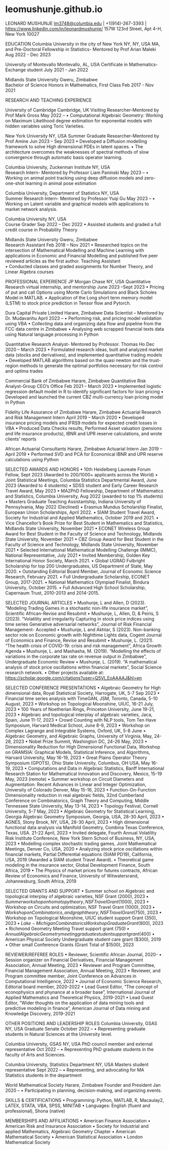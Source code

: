 # leomushunje.github.io
LEONARD MUSHUNJE
lm3748@columbia.edu | +1(914)-267-3393 | https://www.linkedin.com/in/leonardmushunje/
157W 123rd Street, Apt 4-H, New York 10027

EDUCATION
Columbia University in the city of New York	NY, NY, USA
MA, and Pre-Doctoral Fellowship in Statistics- Mentored by Prof Arian Maleki	Aug 2022 - Dec 2023

University of Montevallo	Montevallo, AL, USA
Certificate in Mathematics-Exchange student	July 2021 - Jan 2022

Midlands State University	Gweru, Zimbabwe                                                                   
Bachelor of Science Honors in Mathematics, First Class                                                       Feb 2017 - Nov 2021


RESEARCH AND TEACHING EXPERIENCE 

University of Cambridge                                                                                                            Cambridge, UK                                                                                                                                                                                                   Visiting Researcher-Mentored by Prof Mark Gross                                                                 May 2022 – 
•	Computational Algebraic Geometry: Working on Maximum Likelihood degree estimation for exponential models with hidden variables using Toric Varieties. 

New York University	NY, USA
Summer Graduate Researcher-Mentored by Prof Amine                                                          Jun 2023 – Sep 2023
•	Developed a Diffusion modelling framework to solve High dimensional PDEs in latent spaces.
•	The architecture overcomes the weaknesses of spectral methods of slow convergence through automatic basis operator learning. 

Columbia University, Zuckerman Institute                                                                                         NY, USA                                                                                                                                                                                                    
Research Intern- Mentored by Professor Liam Paninski                                                            May 2023 – 
•	Working on animal point tracking using deep diffusion models and zero-one-shot learning in animal pose estimation

Columbia University, Department of Statistics                                                                                        NY, USA                                                                                                                                                                                                    
Summer Research Intern- Mentored by Professor Yuqi Gu                                                            May 2023 – 
•	Working on Latent variable and graphical models with applications to market network analysis.
                                                                                                                                                                                            
Columbia University                                                                                                                              NY, USA                                                                                                                                                                                                    
Course Grader                                                                                                                            Sep 2022 – Dec 2022
•	Assisted students and graded a full credit course in Probability Theory

Midlands State University                                                                                                            Gweru, Zimbabwe                                                                   
Research Assistant                                                                                                                   Feb 2018 – Nov 2021
•	Researched topics on the intersection of Mathematical Modelling and Machine Learning with applications in Economic and Financial Modelling and published five peer reviewed articles as the first author.
Teaching Assistant                                                                                                                                  
•	Conducted classes and graded assignments for Number Theory, and Linear Algebra courses


PROFESSIONAL EXPERIENCE 
JP Morgan Chase	NY, USA
Quantitative Research virtual internship, and mentorship                                                    June 2023 –Sept 2023
•	Pricing of put and call Options using Monte Carlo Simulations and Black Scholes Model in MATLAB.
•	Application of the Long short term memory model (LSTM) to stock price prediction in Tensor flow and Pytorch.

Dura Capital Private Limited	Harare, Zimbabwe
Data Scientist – Mentored by Dr. Mudavanhu                                                                             April 2023 –
•	Performing risk, and pricing model validation using VBA
•	Collecting data and organizing data flow and pipeline from the FCC data centre in Zimbabwe
•	Analysing web scrapped financial texts data using Natural language processing in Python

Quantitative Research Analyst- Mentored by Professor. Thomas Ho	Dec 2020 – March 2023
•	Formulated research ideas, built and analyzed market data (stocks and derivatives), and implemented quantitative trading models
•	Developed MATLAB algorithms based on the quasi newton and the trust-region methods to generate the optimal portfolios necessary for risk control and optima trades

Commercial Bank of Zimbabwe	Harare, Zimbabwe
Quantitative Risk Analyst-Group CEO’s Office	Feb 2021 – March 2023
•	Implemented logistic regression default model in R to identify significant factors for loan pricing
•	Developed and launched the current CBZ multi-currency loan pricing model in Python

Fidelity Life Assurance of Zimbabwe	Harare, Zimbabwe
Actuarial Research and Risk Management Intern	      April 2019 – March 2020
•	Developed insurance pricing models and IFRS9 models for expected credit losses in VBA
•	Produced Data Checks results, Performed Asset valuation (pensions and life insurance products), IBNR and UPR reserve calculations, and wrote clients’ reports

African Actuarial Consultants	Harare, Zimbabwe
Actuarial Intern	Jan 2019 – April 2019
•	Performed SVD and PCA for Economical IBNR and UPR reserve calculations using Python

SELECTED AWARDS AND HONORS
•	10th Heidelberg Laureate Forum Fellow, Sept 2023 (Awarded to 200/1000+ applicants across the World)
•	Joint Statistical Meetings, Columbia Statistics Departmental Award, June 2023 (Awarded to 4 students)
•	SDSS student and Early Career Research Travel Award, May 2023
•	MA2PhD Fellowship, Department of Mathematics and Statistics, Columbia University, Aug 2022 (awarded to top 1% students)
•	Masters Graduate Teaching Assistantship, Indiana University of Pennsylvania, May 2022 (Declined)
•	Erasmus Mundus Scholarship Finalist, European Union Scholarships, April 2022.
•	SIAM Student Travel Award, Society for Industrial and Applied Mathematics, October 2019 and 2021.
•	Vice Chancellor’s Book Prize for Best Student in Mathematics and Statistics, Midlands State University, November 2021
•	 ECONET Wireless Group Award for Best Student in the Faculty of Science and Technology, Midlands State University, November 2021
•	CBZ Group Award for Best Student in the Faculty of Science and Technology, Midlands State University, November 2021
•	Selected International Mathematical Modelling Challenge (IMMC), National Representative, July 2021
•	Invited Membership, Golden Key International Honor Society, March 2021.
•	Global UGRAD Fulbright Scholarship for top 200 Undergraduates, US Department of State, May 2020.
•	Outstanding Editorial Board Member, Journal of Economic Science Research, February 2021.
•	Full Undergraduate Scholarship, ECONET Group, 2017-2021.
•	National Mathematics Olympiad Finalist, Bindura University, October 2015.
•	Full Advanced High School Scholarship, Capernaum Trust, 2010-2013 and 2014-2015.

SELECTED JOURNAL ARTICLES 
•	Mushunje, L and Allen, D (2023). “Modeling Trading Games in a stochastic non-life insurance market”, Scientific African-Revise and Resubmit
•	Mushunje, L, Allen, D, & Peiris, S (2023). “Volatility and irregularity Capturing in stock price indices using time series Generative adversarial networks”, Journal of Risk Financial Management- Accepted
•	Mushunje, L and Akhtar, S (2023). Non-banking sector role on Economic growth with Nighttime Lights data, Cogent Journal of Economics and Finance, Revise and Resubmit
•	Mushunje, L. (2021). “The health crisis of COVID-19: crisis and risk management”, Africa Growth Agenda
•	Mushunje, L. and Mashasha, M. (2019). “Modelling the effects of variations in the corporate tax rate on revenue output in Zimbabwe”, Undergraduate Economic Review
•	Mushunje, L. (2019). “A mathematical analysis of stock price oscillations within financial markets”, Social Science research network.
•	Other projects available at: https://scholar.google.com/citations?user=Q5Vl_EoAAAAJ&hl=en

SELECTED CONFERENCE PRESENTATIONS
•	Algebraic Geometry for High dimensional data, Royal Statistical Society, Harrogate, UK, 5-7 Sep 2023
•	Financial time series analysis with TimeGAN, JSM, Toronto, Canada, 5-10 August, 2023
•	Workshop on Topological Moonshine, UIUC, 16-21 July, 2023
•	100 Years of Noetherian Rings, Princeton University, June 19-21, 2023
•	Algebraic and topological interplay of algebraic varieties, Jaca, Spain, June 11-17, 2023
•	Crowd Counting with NLP tools, Tom Ten Have Symposium, Harvard Medical School, June 8-9, 2023
•	Workshop on Complex Lagrange and Integrable Systems, Oxford, UK, 5-8 June
•	Algebraic Geometry, and Algebraic Graphs, University of Virginia, May, 24-28, 2023
•	Nobel Prize Summit, Washington DC, 24-26 May, 2023
•	Dimensionality Reduction for High Dimensional Functional Data, Workshop on GRAMSIA: Graphical Models, Statistical Inference, and Algorithms, Harvard University, May 16-19, 2023
•	Great Plains Operator Theory Symposium (GPOTS), Ohio State University, Columbus, OH USA, May 16- 19, 2023
•	Computations and Data in Algebraic Statistics, Banff International Research Station for Mathematical Innovation and Discovery, Mexico, 15-19 May, 2023 (remote)
•	Summer workshop on Circuit Diameters and Augmentation: Recent Advances in Linear and Integer Optimization, University of Colorado Denver, May 15-16, 2023
•	Function-On-Function Dimensionality reduction in real algebraic fields, 32nd Cumberland Conference on Combinatorics, Graph Theory and Computing, Middle Tennessee State University, May 13-14, 2023
•	Topology Festival, Cornell University, 5-7 May, 2023
•	Algebraic Geometry for Statistical Learning, Georgia Algebraic Geometry Symposium, Georgia, USA, 28-30 April, 2023
•	AGNES, Stony Brook, NY, USA, 28-30 April, 2023
•	High dimensional functional data analysis via Manifold Geometry, Combina Texas Conference, Texas, USA. 21-22 April, 2023
•	Invited delegate, Fourth Annual Volatility Risk Institute Conference, New York Stern School of Business, NY, USA, 2023
•	Modelling complex stochastic trading games, Joint Mathematical Meetings, Denver Co, USA, 2020
•	Analyzing stock price oscillations within financial markets, Partial Differential equations (SIAM PD19), California, USA, 2019 (Awarded a SIAM student Travel Award).
•	Theoretical game modeling in the insurance sector, Global Development Finance, South Africa, 2019
•	The Physics of market prices for futures contracts, African Review of Economics and Finance, University of Witwatersrand, Johannesburg, South Africa, 2019

SELECTED GRANTS AND SUPPORT
•	Summer school on Algebraic and topological interplay of algebraic varieties, NSF Grant ($2000), 2023
•	Summer workshop on homotopy theory, NSF Travel Grant ($1000), 2023
•	Workshop on Circuits and optimization, NSF Travel Grant ($1000), 2023
•	Workshop on Combinatorics, and graph theory, NSF Travel Grant ($750), 2023
•	Workshop on Topological Moonshine, UIUC student support Grant ($350), 2023
•	Lake-Michigan Combinatorics Workshop Graduate Grant ($800), 2023
•	Richmond Geometry Meeting Travel support grant ($750)
•	Annual Algebraic Geometry meeting graduate student support grant ($400)
•	American Physical Society Undergraduate student care grant ($300), 2019
•	Other small Conference Grants (Grant Total of $1500), 2023

REVIEWER/REFEREE ROLES
•	Reviewer, Scientific African Journal, 2020-
•	Session organizer on Financial Derivatives, Financial Management Association, Annual Meeting, 2023
•	Reviewer and Program Committee, Financial Management Association, Annual Meeting, 2023
•	Reviewer, and Program committee member, Joint Conference on Advances in Computational Intelligence, 2022
•	Journal of Economic Science Research, Editorial board member, 2020-2022
•	Lead Guest Editor, “The concept of econophysics and phynance at a broader base”, International Journal of Applied Mathematics and Theoretical Physics, 2019-2021
•	Lead Guest Editor, “Wider thoughts on the application of data mining tools and predictive modeling in finance”, American Journal of Data mining and Knowledge Discovery, 2019-2021

OTHER POSITIONS AND LEADERSHIP ROLES
Columbia University, GSAS	NY, USA
Graduate Senate	October 2022 – 
•	Representing graduate students in Natural Sciences at the University level.

Columbia University, GSAS	NY, USA
PhD council member and external representative	Oct 2022 – 
•	Representing PhD graduate students in the faculty of Arts and Sciences.

Columbia University, Statistics Department	NY, USA
Masters student representative	Sept 2022 – 
•	Representing, and advocating for MA Statistics students in the department

World Mathematical Society	Harare, Zimbabwe
Founder and President	Jan 2020 – 
•	Participating in planning, decision-making, and organizing events.

SKILLS & CERTIFICATIONS
•	Programming: Python, MATLAB, R, Macaulay2, LATEX, STATA, VBA, SPSS, MINITAB
•	Languages: English (fluent and professional), Shona (native)

MEMBERSHIPS AND AFFILIATIONS
•	American Finance Association
•	American Risk and Insurance Association
•	Society for Industrial and applied Mathematics, Algebraic Geometry Chapter
•	American Mathematical Society
•	American Statistical Association
•	London Mathematical Society

